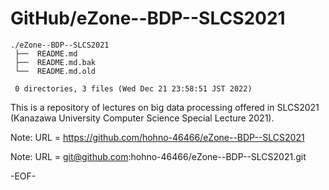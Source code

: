 # GitHub/eZone--BDP--SLCS2021

    ./eZone--BDP--SLCS2021
     ├──  README.md
     ├──  README.md.bak
     └──  README.md.old
     
     0 directories, 3 files (Wed Dec 21 23:58:51 JST 2022)


This is a repository of lectures on big data processing offered in SLCS2021 (Kanazawa University Computer Science Special Lecture 2021).

Note: URL = https://github.com/hohno-46466/eZone--BDP--SLCS2021

Note: URL = git@github.com:hohno-46466/eZone--BDP--SLCS2021.git

-EOF-
